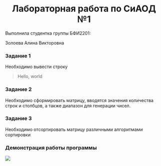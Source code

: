 <h1 style="text-align: center;">Лабораторная работа по СиАОД №1</h1>

Выполнила студентка группы БФИ2201:

Золоева Алина Викторовна

<h3>Задание 1</h3>
Необходимо вывести строку

>Hello, world
  
<h3>Задание 2</h3>
Необходимо сформировать матрицу, вводятся значения количества строк и столбцов, а также диапазон для генерации чисел.
  
<h3>Задание 3</h3>
Необходимо отсортировать матрицу различными алгоритмами сортировки

<h3>Демонстрация работы программы</h3>

![](https://github.com/AlinaZoloeva/siaod/blob/main/lab_01/cash/task3.py-%E2%80%93-task3.py-2024-02-26-12-51-48.gif)
